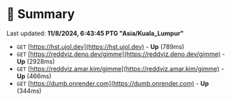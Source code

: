 # 📖 Summary
Last updated: **11/8/2024, 6:43:45 PTG "Asia/Kuala_Lumpur"**

- `GET` [https://hst.ujol.dev](https://hst.ujol.dev) - **Up** (789ms)
- `GET` [https://reddviz.deno.dev/gimme](https://reddviz.deno.dev/gimme) - **Up** (2928ms)
- `GET` [https://reddviz.amar.kim/gimme](https://reddviz.amar.kim/gimme) - **Up** (466ms)
- `GET` [https://dumb.onrender.com](https://dumb.onrender.com) - **Up** (344ms)
